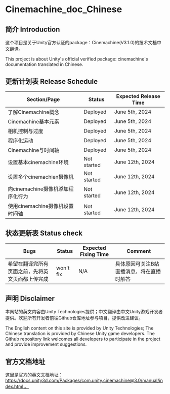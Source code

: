 # Cinemachine_doc_Chinese

## 简介 Introduction

这个项目是关于Unity官方认证的package：Cinemachine(V3.1.0)的技术文档中文翻译。

This project is about Unity's official verified package: cinemachine's documentation translated in Chinese.

## 更新计划表 Release Schedule

| Section/Page       | Status          | Expected Release Time  |
|--------------------|-----------------|--------------------|
| 了解Cinemachine概念 | Deployed     | June 5th, 2024     |
| Cinemachine基本元素 | Deployed     | June 5th, 2024     |
| 相机控制与过度       | Deployed     | June 5th, 2024     |
| 程序化运动          | Deployed     | June 5th, 2024     |
| Cinemachine与时间轴 | Deployed     | June 5th, 2024     |
| 设置基本cinemachine环境 | Not started     | June 12th, 2024     |
| 设置多个cinemachien摄像机 | Not started     | June 12th, 2024     |
| 向cinemachine摄像机添加程序化行为| Not started     | June 12th, 2024     |
| 使用cinemachine摄像机设置时间轴 | Not started     | June 12th, 2024     |

## 状态更新表 Status check

| Bugs       | Status          | Expected Fixing Time  |  Comment |
|--------------------|-----------------|--------------------|-----------------|
| 希望在翻译完所有页面之前，先将英文页面都上传完成 | won't fix     | N/A     | 具体原因可关注B站直播消息，将在直播时解答 |

## 声明 Disclaimer

本网站的英文内容由Unity Technologies提供；中文翻译由中文Unity游戏开发者提供。欢迎所有开发者前往Github仓库地址参与项目，提供改进建议。

The English content on this site is provided by Unity Technologies; The Chinese translation is provided by Chinese Unity game developers. The Github repository link welcomes all developers to participate in the project and provide improvement suggestions.

## 官方文档地址

这里是官方的英文文档地址： [https://docs.unity3d.com/Packages/com.unity.cinemachine@3.0/manual/index.html 。](https://docs.unity3d.com/Packages/com.unity.cinemachine@3.1/manual/index.html)
